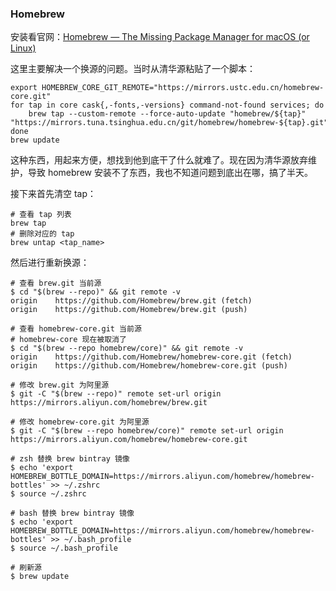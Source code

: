 ### Homebrew

安装看官网：[Homebrew — The Missing Package Manager for macOS (or Linux)](https://brew.sh/)

这里主要解决一个换源的问题。当时从清华源粘贴了一个脚本：

```shell
export HOMEBREW_CORE_GIT_REMOTE="https://mirrors.ustc.edu.cn/homebrew-core.git"
for tap in core cask{,-fonts,-versions} command-not-found services; do
    brew tap --custom-remote --force-auto-update "homebrew/${tap}" "https://mirrors.tuna.tsinghua.edu.cn/git/homebrew/homebrew-${tap}.git"
done
brew update
```

这种东西，用起来方便，想找到他到底干了什么就难了。现在因为清华源放弃维护，导致 homebrew 安装不了东西，我也不知道问题到底出在哪，搞了半天。

接下来首先清空 tap：

```
# 查看 tap 列表
brew tap
# 删除对应的 tap
brew untap <tap_name>
```

然后进行重新换源：

```
# 查看 brew.git 当前源
$ cd "$(brew --repo)" && git remote -v
origin    https://github.com/Homebrew/brew.git (fetch)
origin    https://github.com/Homebrew/brew.git (push)

# 查看 homebrew-core.git 当前源
# homebrew-core 现在被取消了
$ cd "$(brew --repo homebrew/core)" && git remote -v
origin    https://github.com/Homebrew/homebrew-core.git (fetch)
origin    https://github.com/Homebrew/homebrew-core.git (push)

# 修改 brew.git 为阿里源
$ git -C "$(brew --repo)" remote set-url origin https://mirrors.aliyun.com/homebrew/brew.git

# 修改 homebrew-core.git 为阿里源
$ git -C "$(brew --repo homebrew/core)" remote set-url origin https://mirrors.aliyun.com/homebrew/homebrew-core.git

# zsh 替换 brew bintray 镜像
$ echo 'export HOMEBREW_BOTTLE_DOMAIN=https://mirrors.aliyun.com/homebrew/homebrew-bottles' >> ~/.zshrc
$ source ~/.zshrc

# bash 替换 brew bintray 镜像
$ echo 'export HOMEBREW_BOTTLE_DOMAIN=https://mirrors.aliyun.com/homebrew/homebrew-bottles' >> ~/.bash_profile
$ source ~/.bash_profile

# 刷新源
$ brew update
```


